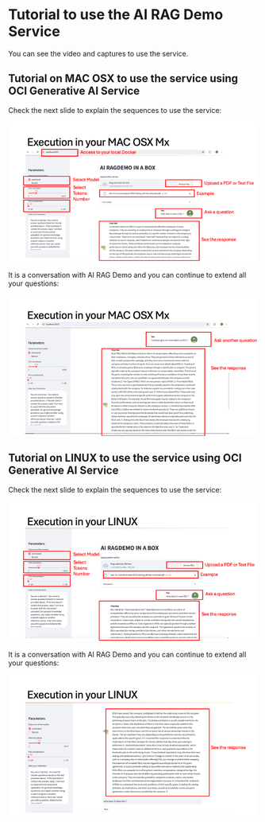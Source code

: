 # Tutorial to use the AI RAG Demo Service

You can see the video and captures to use the service.


## Tutorial on MAC OSX to use the service using OCI Generative AI Service

Check the next slide to explain the sequences to use the service:

![First Access](./images/Slide4.png)

It is a conversation with AI RAG Demo and you can continue to extend all your questions:

![Next Access](./images/Slide5.png)


## Tutorial on LINUX to use the service using OCI Generative AI Service


Check the next slide to explain the sequences to use the service:

![First Access](./images/Slide2.png)

It is a conversation with AI RAG Demo and you can continue to extend all your questions:

![Next Access](./images/Slide3.png)

